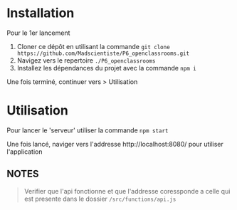 # Installation

Pour le 1er lancement

1. Cloner ce dépôt en utilisant la commande
   `git clone https://github.com/Madscientiste/P6_openclassrooms.git`
2. Navigez vers le repertoire `./P6_openclassrooms`
3. Installez les dépendances du projet avec la commande `npm i`

Une fois terminé, continuer vers > Utilisation

# Utilisation

Pour lancer le 'serveur' utiliser la commande `npm start`

Une fois lancé, naviger vers l'addresse http://localhost:8080/ pour utiliser l'application

## NOTES

> Verifier que l'api fonctionne et que l'addresse coressponde a celle qui est presente dans le dossier `/src/functions/api.js`
